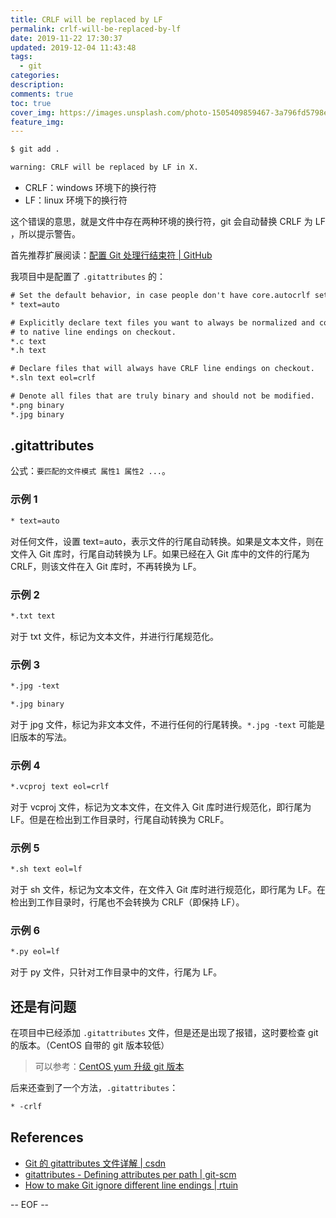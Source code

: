 ```yaml
---
title: CRLF will be replaced by LF
permalink: crlf-will-be-replaced-by-lf
date: 2019-11-22 17:30:37
updated: 2019-12-04 11:43:48
tags:
  - git
categories:
description:
comments: true
toc: true
cover_img: https://images.unsplash.com/photo-1505409859467-3a796fd5798e?ixlib=rb-1.2.1&ixid=eyJhcHBfaWQiOjEyMDd9&auto=format&fit=crop&w=640&q=80
feature_img:
---
```


```bash
$ git add .

warning: CRLF will be replaced by LF in X.
```

- CRLF：windows 环境下的换行符
- LF：linux 环境下的换行符

这个错误的意思，就是文件中存在两种环境的换行符，git 会自动替换 CRLF 为 LF ，所以提示警告。

<!-- more -->

首先推荐扩展阅读：[配置 Git 处理行结束符 | GitHub](https://help.github.com/cn/github/using-git/configuring-git-to-handle-line-endings)

我项目中是配置了 `.gitattributes` 的：

```txt
# Set the default behavior, in case people don't have core.autocrlf set.
* text=auto

# Explicitly declare text files you want to always be normalized and converted
# to native line endings on checkout.
*.c text
*.h text

# Declare files that will always have CRLF line endings on checkout.
*.sln text eol=crlf

# Denote all files that are truly binary and should not be modified.
*.png binary
*.jpg binary
```

## .gitattributes

公式：`要匹配的文件模式 属性1 属性2 ...`。

### 示例 1

```txt
* text=auto
```

对任何文件，设置 text=auto，表示文件的行尾自动转换。如果是文本文件，则在文件入 Git 库时，行尾自动转换为 LF。如果已经在入 Git 库中的文件的行尾为 CRLF，则该文件在入 Git 库时，不再转换为 LF。

### 示例 2

```txt
*.txt text
```

对于 txt 文件，标记为文本文件，并进行行尾规范化。

### 示例 3

```txt
*.jpg -text

*.jpg binary
```

对于 jpg 文件，标记为非文本文件，不进行任何的行尾转换。`*.jpg -text` 可能是旧版本的写法。

### 示例 4

```txt
*.vcproj text eol=crlf
```

对于 vcproj 文件，标记为文本文件，在文件入 Git 库时进行规范化，即行尾为 LF。但是在检出到工作目录时，行尾自动转换为 CRLF。

### 示例 5

```txt
*.sh text eol=lf
```

对于 sh 文件，标记为文本文件，在文件入 Git 库时进行规范化，即行尾为 LF。在检出到工作目录时，行尾也不会转换为 CRLF（即保持 LF）。

### 示例 6

```txt
*.py eol=lf
```

对于 py 文件，只针对工作目录中的文件，行尾为 LF。

## 还是有问题

在项目中已经添加 `.gitattributes` 文件，但是还是出现了报错，这时要检查 git 的版本。（CentOS 自带的 git 版本较低）

> 可以参考：[CentOS yum 升级 git 版本](https://zyf.im/2019/11/25/centos-upgrade-git-by-yum/)

后来还查到了一个方法，`.gitattributes`：

```txt
* -crlf
```

## References

- [Git 的 gitattributes 文件详解 | csdn](https://blog.csdn.net/taiyangdao/article/details/78484623)
- [gitattributes - Defining attributes per path | git-scm](https://git-scm.com/docs/gitattributes)
- [How to make Git ignore different line endings | rtuin](https://www.rtuin.nl/2013/02/how-to-make-git-ignore-different-line-endings/)

-- EOF --
